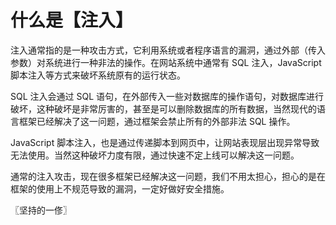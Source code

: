 # 什么是【注入】
注入通常指的是一种攻击方式，它利用系统或者程序语言的漏洞，通过外部（传入参数）对系统进行一种非法的操作。在网站系统中通常有 SQL 注入，JavaScript 脚本注入等方式来破坏系统原有的运行状态。

SQL 注入会通过 SQL 语句，在外部传入一些对数据库的操作语句，对数据库进行破坏，这种破坏是非常厉害的，甚至是可以删除数据库的所有数据，当然现代的语言框架已经解决了这一问题，通过框架会禁止所有的外部非法 SQL 操作。

JavaScript 脚本注入，也是通过传递脚本到网页中，让网站表现层出现异常导致无法使用。当然这种破坏力度有限，通过快速不定上线可以解决这一问题。

通常的注入攻击，现在很多框架已经解决这一问题，我们不用太担心，担心的是在框架的使用上不规范导致的漏洞，一定好做好安全措施。

〖坚持的一俢〗